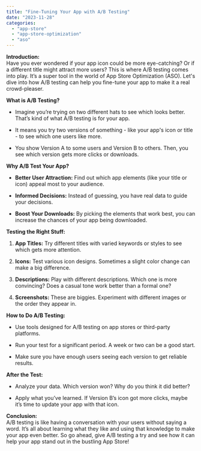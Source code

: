 ```yaml
---
title: "Fine-Tuning Your App with A/B Testing"
date: "2023-11-28"
categories: 
  - "app-store"
  - "app-store-optimization"
  - "aso"
---
```


**Introduction:**  
Have you ever wondered if your app icon could be more eye-catching? Or if a different title might attract more users? This is where A/B testing comes into play. It’s a super tool in the world of App Store Optimization (ASO). Let's dive into how A/B testing can help you fine-tune your app to make it a real crowd-pleaser.

**What is A/B Testing?**

- Imagine you’re trying on two different hats to see which looks better. That’s kind of what A/B testing is for your app.

- It means you try two versions of something - like your app's icon or title - to see which one users like more.

- You show Version A to some users and Version B to others. Then, you see which version gets more clicks or downloads.

**Why A/B Test Your App?**

- **Better User Attraction:** Find out which app elements (like your title or icon) appeal most to your audience.

- **Informed Decisions:** Instead of guessing, you have real data to guide your decisions.

- **Boost Your Downloads:** By picking the elements that work best, you can increase the chances of your app being downloaded.

**Testing the Right Stuff:**

1. **App Titles:** Try different titles with varied keywords or styles to see which gets more attention.

3. **Icons:** Test various icon designs. Sometimes a slight color change can make a big difference.

5. **Descriptions:** Play with different descriptions. Which one is more convincing? Does a casual tone work better than a formal one?

7. **Screenshots:** These are biggies. Experiment with different images or the order they appear in.

**How to Do A/B Testing:**

- Use tools designed for A/B testing on app stores or third-party platforms.

- Run your test for a significant period. A week or two can be a good start.

- Make sure you have enough users seeing each version to get reliable results.

**After the Test:**

- Analyze your data. Which version won? Why do you think it did better?

- Apply what you’ve learned. If Version B’s icon got more clicks, maybe it’s time to update your app with that icon.

**Conclusion:**  
A/B testing is like having a conversation with your users without saying a word. It’s all about learning what they like and using that knowledge to make your app even better. So go ahead, give A/B testing a try and see how it can help your app stand out in the bustling App Store!
